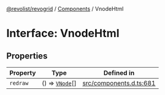 [@revolist/revogrid](README.md) / [Components](Namespace.Components.md) / VnodeHtml

# Interface: VnodeHtml

## Properties

| Property | Type | Defined in |
| ------ | ------ | ------ |
| `redraw` | () => [`VNode`](Interface.VNode.md)[] | [src/components.d.ts:681](https://github.com/revolist/revogrid/blob/c9c4fc1791ac452c4c9470419263ce544ebb624f/src/components.d.ts#L681) |

